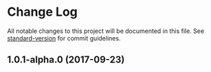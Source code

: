 # Change Log

All notable changes to this project will be documented in this file. See [standard-version](https://github.com/conventional-changelog/standard-version) for commit guidelines.

<a name="1.0.1-alpha.0"></a>
## 1.0.1-alpha.0 (2017-09-23)
